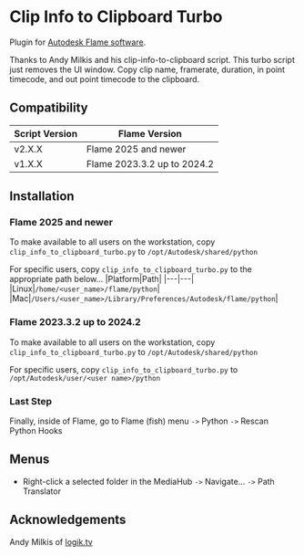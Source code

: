 # Clip Info to Clipboard Turbo

Plugin for [Autodesk Flame software](http://www.autodesk.com/products/flame).

Thanks to Andy Milkis and his clip-info-to-clipboard script.  This turbo script just removes the UI window.
Copy clip name, framerate, duration, in point timecode, and out point timecode to the clipboard.

## Compatibility
|Script Version|Flame Version|
|---|---|
|v2.X.X|Flame 2025 and newer|
|v1.X.X|Flame 2023.3.2 up to 2024.2|

## Installation

### Flame 2025 and newer
To make available to all users on the workstation, copy `clip_info_to_clipboard_turbo.py` to `/opt/Autodesk/shared/python`

For specific users, copy `clip_info_to_clipboard_turbo.py` to the appropriate path below...
|Platform|Path|
|---|---|
|Linux|`/home/<user_name>/flame/python`|
|Mac|`/Users/<user_name>/Library/Preferences/Autodesk/flame/python`|

### Flame 2023.3.2 up to 2024.2
To make available to all users on the workstation, copy `clip_info_to_clipboard_turbo.py` to `/opt/Autodesk/shared/python`

For specific users, copy `clip_info_to_clipboard_turbo.py` to `/opt/Autodesk/user/<user name>/python`

### Last Step
Finally, inside of Flame, go to Flame (fish) menu `->` Python `->` Rescan Python Hooks

## Menus
- Right-click a selected folder in the MediaHub `->` Navigate... `->` Path Translator

## Acknowledgements
Andy Milkis of [logik.tv](http://www.logik.tv)
